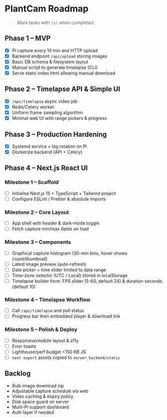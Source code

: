 # PlantCam Roadmap

> Mark tasks with `[x]` when completed.

## Phase 1 – MVP
- [x] Pi capture every 10 min and HTTP upload
- [x] Backend endpoint `/api/upload` storing images
- [x] Basic DB schema & filesystem layout
- [x] Manual script to generate timelapse (CLI)
- [x] Serve static index.html allowing manual download

## Phase 2 – Timelapse API & Simple UI
- [x] `/api/timelapse` async video job
- [x] Redis/Celery worker
- [x] Uniform frame sampling algorithm
- [x] Minimal web UI with range pickers & progress

## Phase 3 – Production Hardening
- [x] Systemd service + log rotation on Pi
- [x] Dockerize backend (API + Celery)

## Phase 4 – Next.js React UI
### Milestone 1 – Scaffold
- [ ] Initialise Next.js 15 + TypeScript + Tailwind project
- [ ] Configure ESLint / Prettier & absolute imports

### Milestone 2 – Core Layout
- [ ] App shell with header & dark-mode toggle
- [ ] Fetch capture min/max dates on load

### Milestone 3 – Components
- [ ] Graphical capture histogram (30-min bins, hover shows count/thumbnail)
- [ ] Latest image preview (auto-refresh)
- [ ] Date picker + time slider limited to data range
- [ ] Time-zone selector (UTC / Local) stored in localStorage
- [ ] Timelapse builder form: FPS slider (5-60, default 24) & duration seconds (default 10)

### Milestone 4 – Timelapse Workflow
- [ ] Call `/api/timelapse` and poll status
- [ ] Progress bar then embedded player & download link

### Milestone 5 – Polish & Deploy
- [ ] Responsive/mobile layout & a11y
- [ ] Error toasts
- [ ] Lighthouse/perf budget <150 KB JS
- [ ] `next export` assets copied to `server_backend/static`

## Backlog
- Bulk image download zip
- Adjustable capture schedule via web
- Video caching & expiry policy
- Disk space guard on server
- Multi-Pi support dashboard
- Auth layer if needed
